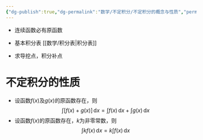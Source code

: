 ```yaml
---
{"dg-publish":true,"dg-permalink":"数学/不定积分/不定积分的概念与性质","permalink":"/数学/不定积分/不定积分的概念与性质/","dgHomeLink":true,"dgPassFrontmatter":false}
---
```



- 连续函数必有原函数
- 基本积分表 [[数学/积分表|积分表]]

- 求导挖点，积分补点
# 不定积分的性质
- 设函数$f(x)$及$g(x)$的原函数存在，则$$\int [f(x)+g(x)] \, \mathrm{d}x =\int f(x) \, \mathrm{d}x +\int g(x) \, \mathrm{d}x $$
- 设函数$f(x)$的原函数存在，$k$为非零常数，则$$\int kf(x) \, \mathrm{d}x =k\int f(x) \, \mathrm{d}x $$
